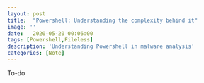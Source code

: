 ```yaml
---
layout: post
title:  "Powershell: Understanding the complexity behind it"
image: ''
date:   2020-05-20 00:06:00
tags: [Powershell,Fileless]
description: 'Understanding Powershell in malware analysis'
categories: [Note]
---
```


To-do